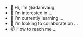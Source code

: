 - 👋 Hi, I’m @adamvaug
- 👀 I’m interested in ...
- 🌱 I’m currently learning ...
- 💞️ I’m looking to collaborate on ...
- 📫 How to reach me ...

<!---
adamvaug/adamvaug is a ✨ special ✨ repository because its `README.md` (this file) appears on your GitHub profile.
You can click the Preview link to take a look at your changes.
--->
